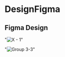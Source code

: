 # DesignFigma
## Figma Design


"![X - 1](https://user-images.githubusercontent.com/64682028/87240361-34f63a80-c419-11ea-90f0-97ccee23b1b7.png)"


"![Group 3-3](https://user-images.githubusercontent.com/64682028/87240392-67a03300-c419-11ea-93b9-d07a80de643d.png)"

